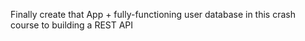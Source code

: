 Finally create that App + fully-functioning user database in this crash course to building a REST API
